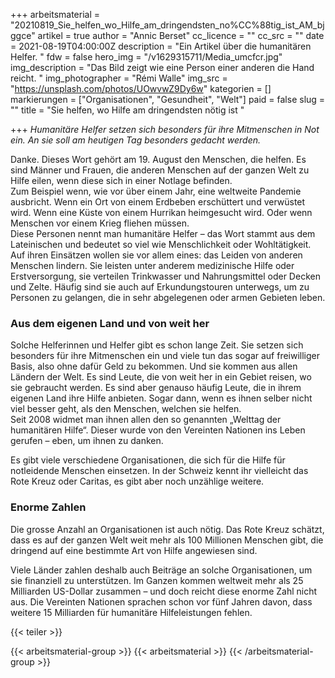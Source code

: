+++
arbeitsmaterial = "20210819_Sie_helfen_wo_Hilfe_am_dringendsten_no%CC%88tig_ist_AM_bjggce"
artikel = true
author = "Annic Berset"
cc_licence = ""
cc_src = ""
date = 2021-08-19T04:00:00Z
description = "Ein Artikel über die humanitären Helfer. "
fdw = false
hero_img = "/v1629315711/Media_umcfcr.jpg"
img_description = "Das Bild zeigt wie eine Person einer anderen die Hand reicht. "
img_photographer = "Rémi Walle"
img_src = "https://unsplash.com/photos/UOwvwZ9Dy6w"
kategorien = []
markierungen = ["Organisationen", "Gesundheit", "Welt"]
paid = false
slug = ""
title = "Sie helfen, wo Hilfe am dringendsten nötig ist "

+++
_Humanitäre Helfer setzen sich besonders für ihre Mitmenschen in Not ein. An sie soll am heutigen Tag besonders gedacht werden._

Danke. Dieses Wort gehört am 19. August den Menschen, die helfen. Es sind Männer und Frauen, die anderen Menschen auf der ganzen Welt zu Hilfe eilen, wenn diese sich in einer Notlage befinden.  
Zum Beispiel wenn, wie vor über einem Jahr, eine weltweite Pandemie ausbricht. Wenn ein Ort von einem Erdbeben erschüttert und verwüstet wird. Wenn eine Küste von einem Hurrikan heimgesucht wird. Oder wenn Menschen vor einem Krieg fliehen müssen.  
Diese Personen nennt man humanitäre Helfer – das Wort stammt aus dem Lateinischen und bedeutet so viel wie Menschlichkeit oder Wohltätigkeit. Auf ihren Einsätzen wollen sie vor allem eines: das Leiden von anderen Menschen lindern. Sie leisten unter anderem medizinische Hilfe oder Erstversorgung, sie verteilen Trinkwasser und Nahrungsmittel oder Decken und Zelte. Häufig sind sie auch auf Erkundungstouren unterwegs, um zu Personen zu gelangen, die in sehr abgelegenen oder armen Gebieten leben.

### Aus dem eigenen Land und von weit her

Solche Helferinnen und Helfer gibt es schon lange Zeit. Sie setzen sich besonders für ihre Mitmenschen ein und viele tun das sogar auf freiwilliger Basis, also ohne dafür Geld zu bekommen. Und sie kommen aus allen Ländern der Welt. Es sind Leute, die von weit her in ein Gebiet reisen, wo sie gebraucht werden. Es sind aber genauso häufig Leute, die in ihrem eigenen Land ihre Hilfe anbieten. Sogar dann, wenn es ihnen selber nicht viel besser geht, als den Menschen, welchen sie helfen.  
Seit 2008 widmet man ihnen allen den so genannten „Welttag der humanitären Hilfe“. Dieser wurde von den Vereinten Nationen ins Leben gerufen – eben, um ihnen zu danken.

Es gibt viele verschiedene Organisationen, die sich für die Hilfe für notleidende Menschen einsetzen. In der Schweiz kennt ihr vielleicht das Rote Kreuz oder Caritas, es gibt aber noch unzählige weitere.

### Enorme Zahlen

Die grosse Anzahl an Organisationen ist auch nötig. Das Rote Kreuz schätzt, dass es auf der ganzen Welt weit mehr als 100 Millionen Menschen gibt, die dringend auf eine bestimmte Art von Hilfe angewiesen sind.

Viele Länder zahlen deshalb auch Beiträge an solche Organisationen, um sie finanziell zu unterstützen. Im Ganzen kommen weltweit mehr als 25 Milliarden US-Dollar zusammen – und doch reicht diese enorme Zahl nicht aus. Die Vereinten Nationen sprachen schon vor fünf Jahren davon, dass weitere 15 Milliarden für humanitäre Hilfeleistungen fehlen.

{{< teiler >}}

{{< arbeitsmaterial-group >}}
{{< arbeitsmaterial >}}
{{< /arbeitsmaterial-group >}}
